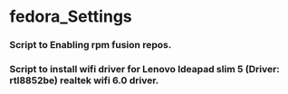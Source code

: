 # fedora_Settings

### Script to Enabling rpm fusion repos.
### Script to install wifi driver for Lenovo Ideapad slim 5 (Driver: rtl8852be) realtek wifi 6.0 driver.
